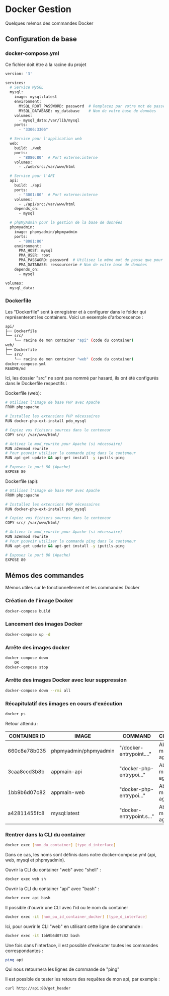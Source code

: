 
# Docker Gestion

Quelques mémos des commandes Docker

## Configuration de base

### docker-compose.yml

Ce fichier doit être à la racine du projet

```bash
version: '3'

services:
  # Service MySQL
  mysql:
    image: mysql:latest
    environment:
      MYSQL_ROOT_PASSWORD: password  # Remplacez par votre mot de passe
      MYSQL_DATABASE: my_database    # Nom de votre base de données
    volumes:
      - mysql_data:/var/lib/mysql
    ports:
      - "3306:3306"

  # Service pour l'application web
  web:
    build: ./web
    ports:
      - "8080:80"  # Port externe:interne
    volumes:
      - ./web/src:/var/www/html

  # Service pour l'API
  api:
    build: ./api
    ports:
      - "3001:80"  # Port externe:interne
    volumes:
      - ./api/src:/var/www/html
    depends_on:
      - mysql

  # phpMyAdmin pour la gestion de la base de données
  phpmyadmin:
    image: phpmyadmin/phpmyadmin
    ports:
      - "8081:80"
    environment:
      PMA_HOST: mysql
      PMA_USER: root
      PMA_PASSWORD: password  # Utilisez le même mot de passe que pour MySQL
      PMA_DATABASE: ressourcerie # Nom de votre base de données
    depends_on:
      - mysql

volumes:
  mysql_data:
```

### Dockerfile

Les "Dockerfile" sont à enregistrer et à configurer dans le folder qui représenteront les containers.
Voici un eexemple d'arborescence :

```bash
api/
├── Dockerfile
└── src/
    └── racine de mon container "api" (code du container)
web/
├── Dockerfile
└── src/
    └── racine de mon container "web" (code du container)
docker-compose.yml
README/md
```

Ici, les dossier "src" ne sont pas nommé par hasard, ils ont été configurés dans le Dockerfile respectifs :

Dockerfile (web):

```bash
# Utilisez l'image de base PHP avec Apache
FROM php:apache

# Installez les extensions PHP nécessaires
RUN docker-php-ext-install pdo_mysql

# Copiez vos fichiers sources dans le conteneur
COPY src/ /var/www/html/

# Activez le mod_rewrite pour Apache (si nécessaire)
RUN a2enmod rewrite
# Pour pouvoir utiliser la commande ping dans le conteneur
RUN apt-get update && apt-get install -y iputils-ping

# Exposez le port 80 (Apache)
EXPOSE 80
```

Dockerfile (api):

```bash
# Utilisez l'image de base PHP avec Apache
FROM php:apache

# Installez les extensions PHP nécessaires
RUN docker-php-ext-install pdo_mysql

# Copiez vos fichiers sources dans le conteneur
COPY src/ /var/www/html/

# Activez le mod_rewrite pour Apache (si nécessaire)
RUN a2enmod rewrite
# Pour pouvoir utiliser la commande ping dans le conteneur
RUN apt-get update && apt-get install -y iputils-ping

# Exposez le port 80 (Apache)
EXPOSE 80
```
## Mémos des commandes

Mémos utiles sur le fonctionnellement et les commandes Docker

### Création de l'image Docker

```bash
docker-compose build
```

### Lancement des images Docker

```bash
docker-compose up -d
```

### Arrête des images docker

```bash
docker-compose down
    OR
docker-compose stop
```

### Arrête des images Docker avec leur suppression

```bash
docker-compose down --rmi all
```

### Récapitulatif des iimages en cours d'exécution

```bash
docker ps
```

Retour attendu :

| CONTAINER ID | IMAGE                  | COMMAND                  | CREATED          | STATUS          | PORTS                                         | NAMES               |
|--------------|------------------------|--------------------------|------------------|-----------------|-----------------------------------------------|---------------------|
| 660c8e78b035 | phpmyadmin/phpmyadmin  | "/docker-entrypoint.…"   | About a minute ago | Up About a minute | 0.0.0.0:8081->80/tcp                         | appmain-phpmyadmin-1 |
| 3caa8ccd3b8b | appmain-api            | "docker-php-entrypoi…"   | About a minute ago | Up About a minute | 80/tcp, 0.0.0.0:3001->80/tcp               | appmain-api-1        |
| 1bb9b6d07c82 | appmain-web            | "docker-php-entrypoi…"   | About a minute ago | Up About a minute | 0.0.0.0:8080->80/tcp                         | appmain-web-1        |
| a42811455fc8 | mysql:latest           | "docker-entrypoint.s…"   | About a minute ago | Up About a minute | 0.0.0.0:3306->3306/tcp, 33060/tcp            | appmain-mysql-1      |


### Rentrer dans la CLI du container

```bash
docker exec [nom_du_container] [type_d_interface]
```

Dans ce cas, les noms sont définis dans notre docker-compose.yml (api, web, mysql et phpmyadmin).

Ouvrir la CLI du container "web" avec "shell" :

```bash
docker exec web sh
```

Ouvrir la CLI du container "api" avec "bash" :

```bash
docker exec api bash
```

Il possible d'ouvrir une CLI avec l'id ou le nom du container

```bash
docker exec -it [nom_ou_id_container_docker] [type_d_interface]
```

Ici, pour ouvrir le CLI "web" en utilisant cette ligne de commande :

```bash
docker exec -it 1bb9b6d07c82 bash
```

Une fois dans l'interface, il est possible d'exécuter toutes les commandes correspondantes :

```bash
ping api
```

Qui nous retournera les lignes de commande de "ping"

Il est possible de tester les retours des requêtes de mon api, par exemple :

```bash
curl http://api:80/get_header
```